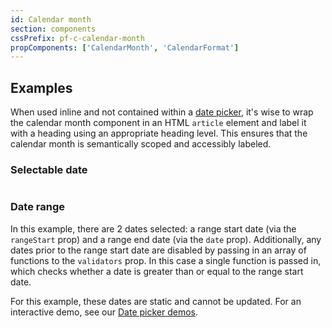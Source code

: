 ```yaml
---
id: Calendar month
section: components
cssPrefix: pf-c-calendar-month
propComponents: ['CalendarMonth', 'CalendarFormat']
---
```


## Examples

When used inline and not contained within a [date picker](/components/date-picker), it's wise to wrap the calendar month component in an HTML 
`article` element and label it with a heading using an appropriate heading level. This ensures that the calendar month is 
semantically scoped and accessibly labeled.

### Selectable date

```ts file="./CalendarMonthSelectableDate.tsx"
```

### Date range

In this example, there are 2 dates selected: a range start date (via the `rangeStart` prop) and a range end date (via the `date` prop). Additionally, any dates prior to the range start date are disabled by passing in an array of functions to the `validators` prop. In this case a single function is passed in, which checks whether a date is greater than or equal to the range start date.

For this example, these dates are static and cannot be updated. For an interactive demo, see our [Date picker demos](https://www.patternfly.org/v4/components/date-picker/react-demos).

```ts file="./CalendarMonthDateRange.tsx"
```
